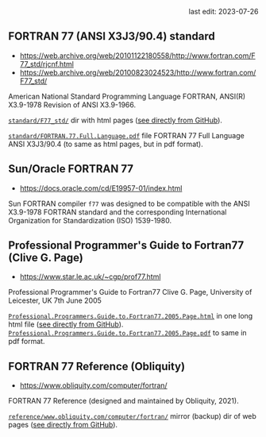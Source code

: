 <p align="right">last edit: 2023-07-26</p>

## FORTRAN 77 (ANSI X3J3/90.4) standard
* https://web.archive.org/web/20101122180558/http://www.fortran.com/F77_std/rjcnf.html
* https://web.archive.org/web/20100823024523/http://www.fortran.com/F77_std/

American National Standard Programming Language FORTRAN, ANSI(R) X3.9-1978
Revision of ANSI X3.9-1966.

[`standard/F77_std/`](standard/F77_std/) dir with html pages ([see directly from GitHub](https://raw.githack.com/musinsky/develop/master/fortran/FORTRAN77_doc/standard/F77_std/rjcnf.html)).

[`standard/FORTRAN.77.Full.Language.pdf`](standard/FORTRAN.77.Full.Language.pdf) file
FORTRAN 77 Full Language ANSI X3J3/90.4 (to same as html pages, but in pdf format).

## Sun/Oracle FORTRAN 77
* https://docs.oracle.com/cd/E19957-01/index.html

Sun FORTRAN compiler `f77` was designed to be compatible with the ANSI X3.9-1978
FORTRAN standard and the corresponding International Organization for
Standardization (ISO) 1539-1980.

## Professional Programmer's Guide to Fortran77 (Clive G. Page)
* https://www.star.le.ac.uk/~cgp/prof77.html

Professional Programmer's Guide to Fortran77 Clive G. Page, University of
Leicester, UK 7th June 2005

[`Professional.Programmers.Guide.to.Fortran77.2005.Page.html`](Professional.Programmers.Guide.to.Fortran77.2005.Page.html) in one long html file ([see directly from GitHub](https://raw.githack.com/musinsky/develop/master/fortran/FORTRAN77_doc/Professional.Programmers.Guide.to.Fortran77.2005.Page.html)).
[`Professional.Programmers.Guide.to.Fortran77.2005.Page.pdf`](Professional.Programmers.Guide.to.Fortran77.2005.Page.pdf) to same in pdf format.

## FORTRAN 77 Reference (Obliquity)
* https://www.obliquity.com/computer/fortran/

FORTRAN 77 Reference (designed and maintained by Obliquity, 2021).

[`reference/www.obliquity.com/computer/fortran/`](reference/www.obliquity.com/computer/fortran) mirror (backup) dir of web pages ([see directly from GitHub](https://raw.githack.com/musinsky/develop/master/fortran/FORTRAN77_doc/reference/www.obliquity.com/computer/fortran/index.html)).
